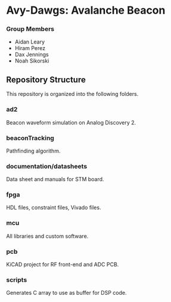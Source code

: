 # Avy-Dawgs: Avalanche Beacon

### Group Members 
* Aidan Leary
* Hiram Perez
* Dax Jennings
* Noah Sikorski

## Repository Structure 
This repository is organized into the following folders. 

### ad2 
Beacon waveform simulation on Analog Discovery 2.
### beaconTracking 
Pathfinding algorithm.
### documentation/datasheets
Data sheet and manuals for STM board.
### fpga
HDL files, constraint files, Vivado files.
### mcu 
All libraries and custom software.
### pcb 
KiCAD project for RF front-end and ADC PCB.
### scripts
Generates C array to use as buffer for DSP code.
